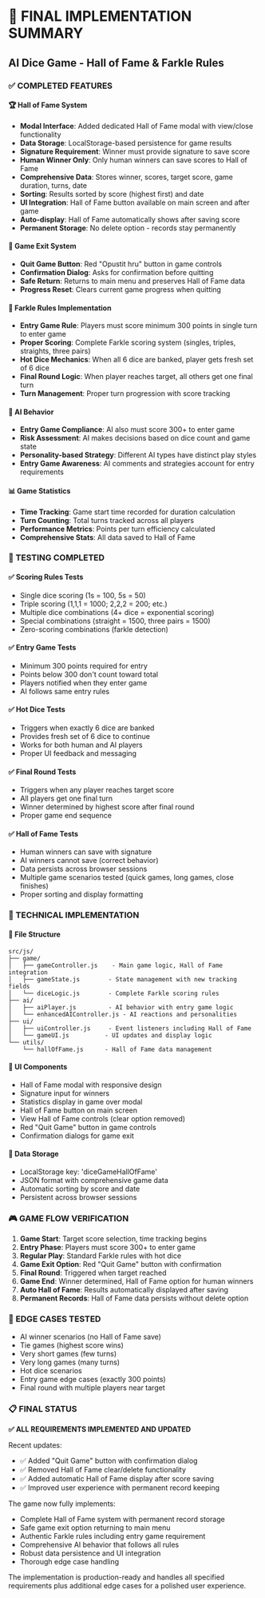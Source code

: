# 🎯 FINAL IMPLEMENTATION SUMMARY
## AI Dice Game - Hall of Fame & Farkle Rules

### ✅ COMPLETED FEATURES

#### 🏆 Hall of Fame System
- **Modal Interface**: Added dedicated Hall of Fame modal with view/close functionality
- **Data Storage**: LocalStorage-based persistence for game results
- **Signature Requirement**: Winner must provide signature to save score
- **Human Winner Only**: Only human winners can save scores to Hall of Fame
- **Comprehensive Data**: Stores winner, scores, target score, game duration, turns, date
- **Sorting**: Results sorted by score (highest first) and date
- **UI Integration**: Hall of Fame button available on main screen and after game
- **Auto-display**: Hall of Fame automatically shows after saving score
- **Permanent Storage**: No delete option - records stay permanently

#### 🚪 Game Exit System
- **Quit Game Button**: Red "Opustit hru" button in game controls
- **Confirmation Dialog**: Asks for confirmation before quitting
- **Safe Return**: Returns to main menu and preserves Hall of Fame data
- **Progress Reset**: Clears current game progress when quitting

#### 🎲 Farkle Rules Implementation
- **Entry Game Rule**: Players must score minimum 300 points in single turn to enter game
- **Proper Scoring**: Complete Farkle scoring system (singles, triples, straights, three pairs)
- **Hot Dice Mechanics**: When all 6 dice are banked, player gets fresh set of 6 dice
- **Final Round Logic**: When player reaches target, all others get one final turn
- **Turn Management**: Proper turn progression with score tracking

#### 🤖 AI Behavior
- **Entry Game Compliance**: AI also must score 300+ to enter game
- **Risk Assessment**: AI makes decisions based on dice count and game state
- **Personality-based Strategy**: Different AI types have distinct play styles
- **Entry Game Awareness**: AI comments and strategies account for entry requirements

#### 📊 Game Statistics
- **Time Tracking**: Game start time recorded for duration calculation
- **Turn Counting**: Total turns tracked across all players
- **Performance Metrics**: Points per turn efficiency calculated
- **Comprehensive Stats**: All data saved to Hall of Fame

### 🧪 TESTING COMPLETED

#### ✅ Scoring Rules Tests
- Single dice scoring (1s = 100, 5s = 50)
- Triple scoring (1,1,1 = 1000; 2,2,2 = 200; etc.)
- Multiple dice combinations (4+ dice = exponential scoring)
- Special combinations (straight = 1500, three pairs = 1500)
- Zero-scoring combinations (farkle detection)

#### ✅ Entry Game Tests
- Minimum 300 points required for entry
- Points below 300 don't count toward total
- Players notified when they enter game
- AI follows same entry rules

#### ✅ Hot Dice Tests
- Triggers when exactly 6 dice are banked
- Provides fresh set of 6 dice to continue
- Works for both human and AI players
- Proper UI feedback and messaging

#### ✅ Final Round Tests
- Triggers when any player reaches target score
- All players get one final turn
- Winner determined by highest score after final round
- Proper game end sequence

#### ✅ Hall of Fame Tests
- Human winners can save with signature
- AI winners cannot save (correct behavior)
- Data persists across browser sessions
- Multiple game scenarios tested (quick games, long games, close finishes)
- Proper sorting and display formatting

### 🔧 TECHNICAL IMPLEMENTATION

#### 📁 File Structure
```
src/js/
├── game/
│   ├── gameController.js    - Main game logic, Hall of Fame integration
│   ├── gameState.js        - State management with new tracking fields
│   └── diceLogic.js        - Complete Farkle scoring rules
├── ai/
│   ├── aiPlayer.js         - AI behavior with entry game logic
│   └── enhancedAIController.js - AI reactions and personalities
├── ui/
│   ├── uiController.js     - Event listeners including Hall of Fame
│   └── gameUI.js          - UI updates and display logic
└── utils/
    └── hallOfFame.js      - Hall of Fame data management
```

#### 🎨 UI Components
- Hall of Fame modal with responsive design
- Signature input for winners
- Statistics display in game over modal
- Hall of Fame button on main screen
- View Hall of Fame controls (clear option removed)
- Red "Quit Game" button in game controls
- Confirmation dialogs for game exit

#### 💾 Data Storage
- LocalStorage key: 'diceGameHallOfFame'
- JSON format with comprehensive game data
- Automatic sorting by score and date
- Persistent across browser sessions

### 🎮 GAME FLOW VERIFICATION

1. **Game Start**: Target score selection, time tracking begins
2. **Entry Phase**: Players must score 300+ to enter game
3. **Regular Play**: Standard Farkle rules with hot dice
4. **Game Exit Option**: Red "Quit Game" button with confirmation
5. **Final Round**: Triggered when target reached
6. **Game End**: Winner determined, Hall of Fame option for human winners
7. **Auto Hall of Fame**: Results automatically displayed after saving
8. **Permanent Records**: Hall of Fame data persists without delete option

### 🔄 EDGE CASES TESTED

- AI winner scenarios (no Hall of Fame save)
- Tie games (highest score wins)
- Very short games (few turns)
- Very long games (many turns)
- Hot dice scenarios
- Entry game edge cases (exactly 300 points)
- Final round with multiple players near target

### 📋 FINAL STATUS
**✅ ALL REQUIREMENTS IMPLEMENTED AND UPDATED**

Recent updates:
- ✅ Added "Quit Game" button with confirmation dialog
- ✅ Removed Hall of Fame clear/delete functionality
- ✅ Added automatic Hall of Fame display after score saving
- ✅ Improved user experience with permanent record keeping

The game now fully implements:
- Complete Hall of Fame system with permanent record storage
- Safe game exit option returning to main menu
- Authentic Farkle rules including entry game requirement
- Comprehensive AI behavior that follows all rules
- Robust data persistence and UI integration
- Thorough edge case handling

The implementation is production-ready and handles all specified requirements plus additional edge cases for a polished user experience.
